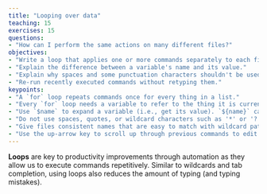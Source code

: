 ```yaml
---
title: "Looping over data"
teaching: 15
exercises: 15
questions:
- "How can I perform the same actions on many different files?"
objectives:
- "Write a loop that applies one or more commands separately to each file in a set of files."
- "Explain the difference between a variable's name and its value."
- "Explain why spaces and some punctuation characters shouldn't be used in file names."
- "Re-run recently executed commands without retyping them."
keypoints:
- "A `for` loop repeats commands once for every thing in a list."
- "Every `for` loop needs a variable to refer to the thing it is currently operating on."
- "Use `$name` to expand a variable (i.e., get its value). `${name}` can also be used."
- "Do not use spaces, quotes, or wildcard characters such as '*' or '?' in filenames, as it complicates variable expansion."
- "Give files consistent names that are easy to match with wildcard patterns to make it easy to select them for looping."
- "Use the up-arrow key to scroll up through previous commands to edit and repeat them."
---
```


**Loops** are key to productivity improvements through automation as they allow us to execute
commands repetitively. Similar to wildcards and tab completion, using loops also reduces the
amount of typing (and typing mistakes).
